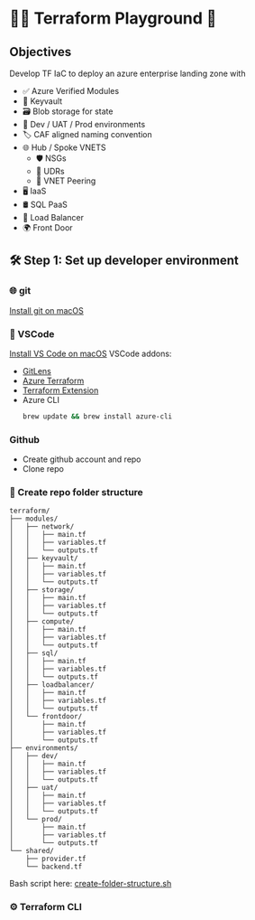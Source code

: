 # 🧑‍💻 Terraform Playground 🚀
## Objectives
Develop TF IaC to deploy an azure enterprise landing zone with
- ✅ Azure Verified Modules
- 🔐 Keyvault
- 🗃️ Blob storage for state
- 🧪 Dev / UAT / Prod environments
- 🏷️ CAF aligned naming convention
- 🌐 Hub / Spoke VNETS
    - 🛡️ NSGs
    - 🧭 UDRs
    - 🔗 VNET Peering
- 🖥️ IaaS
- 🛢️ SQL PaaS
- 🎯 Load Balancer
- 🌍 Front Door

## 🛠️ Step 1: Set up developer environment
### 🌐 git
[Install git on macOS](https://git-scm.com/downloads/mac)
### 🧱 VSCode
[Install VS Code on macOS](https://code.visualstudio.com/docs/setup/mac#_install-vs-code-on-macos)
VSCode addons:
- [GitLens](https://marketplace.visualstudio.com/items?itemName=eamodio.gitlens)
- [Azure Terraform](https://marketplace.visualstudio.com/items?itemName=ms-azuretools.vscode-azureterraform)
- [Terraform Extension](https://marketplace.visualstudio.com/items?itemName=HashiCorp.terraform)
- Azure CLI  
  ```bash
  brew update && brew install azure-cli
  ```
### Github
- Create github account and repo
- Clone repo

### 📁 Create repo folder structure
```folders
terraform/
├── modules/
│   ├── network/
│   │   ├── main.tf
│   │   ├── variables.tf
│   │   └── outputs.tf
│   ├── keyvault/
│   │   ├── main.tf
│   │   ├── variables.tf
│   │   └── outputs.tf
│   ├── storage/
│   │   ├── main.tf
│   │   ├── variables.tf
│   │   └── outputs.tf
│   ├── compute/
│   │   ├── main.tf
│   │   ├── variables.tf
│   │   └── outputs.tf
│   ├── sql/
│   │   ├── main.tf
│   │   ├── variables.tf
│   │   └── outputs.tf
│   ├── loadbalancer/
│   │   ├── main.tf
│   │   ├── variables.tf
│   │   └── outputs.tf
│   └── frontdoor/
│       ├── main.tf
│       ├── variables.tf
│       └── outputs.tf
├── environments/
│   ├── dev/
│   │   ├── main.tf
│   │   ├── variables.tf
│   │   └── outputs.tf
│   ├── uat/
│   │   ├── main.tf
│   │   ├── variables.tf
│   │   └── outputs.tf
│   └── prod/
│       ├── main.tf
│       ├── variables.tf
│       └── outputs.tf
└── shared/
    ├── provider.tf
    └── backend.tf
```
Bash script here: [create-folder-structure.sh](./create-folder-structure.sh)
### ⚙️ Terraform CLI